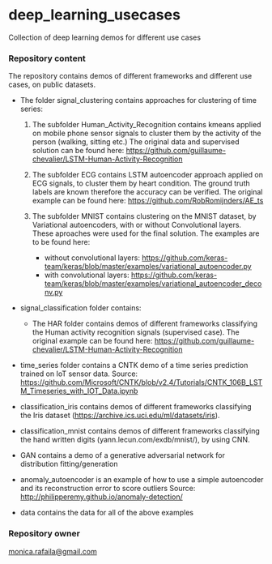 # deep_learning_usecases
Collection of deep learning demos for different use cases

### Repository content ###
  
The repository contains demos of different frameworks and different use cases, on public datasets.
  
* The folder signal_clustering contains approaches for clustering of time series:  

    1. The subfolder Human_Activity_Recognition contains kmeans applied on mobile phone sensor signals to cluster them by the activity of the person (walking, sitting etc.) The original data and supervised solution can be found here: https://github.com/guillaume-chevalier/LSTM-Human-Activity-Recognition    

    2. The subfolder ECG contains LSTM autoencoder approach applied on ECG signals, to cluster them by heart condition. The ground truth labels are known therefore the accuracy can be verified. The original example can be found here: https://github.com/RobRomijnders/AE_ts  

    3. The subfolder MNIST contains clustering on the MNIST dataset, by Variational autoencoders, with or without Convolutional layers. These aproaches were used for the final solution. The examples are to be found here:  
        * without convolutional layers: https://github.com/keras-team/keras/blob/master/examples/variational_autoencoder.py  
        * with convolutional layers: https://github.com/keras-team/keras/blob/master/examples/variational_autoencoder_deconv.py  
    
  
* signal_classification folder contains:  
    * The HAR folder contains demos of different frameworks classifying the Human activity recognition signals (supervised case). The original example can be found here: https://github.com/guillaume-chevalier/LSTM-Human-Activity-Recognition  

* time_series folder contains a CNTK demo of a time series prediction trained on IoT sensor data. Source: https://github.com/Microsoft/CNTK/blob/v2.4/Tutorials/CNTK_106B_LSTM_Timeseries_with_IOT_Data.ipynb  
  
* classification_iris contains demos of different frameworks classifying the Iris dataset (https://archive.ics.uci.edu/ml/datasets/iris).  
  
* classification_mnist contains demos of different frameworks classifying the hand written digits (yann.lecun.com/exdb/mnist/), by using CNN.  
  
* GAN contains a demo of a generative adversarial network for distribution fitting/generation  
  
*  anomaly_autoencoder is an example of how to use a simple autoencoder and its reconstruction error to score outliers
Source: http://philipperemy.github.io/anomaly-detection/

* data contains the data for all of the above examples
  
### Repository owner ###
monica.rafaila@gmail.com
